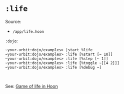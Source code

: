 # `:life`

Source:

-   `/app/life.hoon`


`:dojo`:

    ~your-urbit:dojo/examples> |start %life
    ~your-urbit:dojo/examples> :life [%start [~ 10]]
    ~your-urbit:dojo/examples> :life [%step [~ 1]]
    ~your-urbit:dojo/examples> :life [%toggle ~[[4 2]]]
    ~your-urbit:dojo/examples> :life [%debug ~]

<br />

See: [Game of life in Hoon](https://github.com/jalehman/hoon-life)

